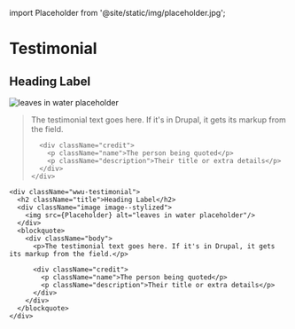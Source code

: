 import Placeholder from '@site/static/img/placeholder.jpg';

# Testimonial

<div className="wwu-testimonial">
  <h2 className="title">Heading Label</h2>
  <div className="image image--stylized">
    <img src={Placeholder} alt="leaves in water placeholder"/>
  </div>
  <blockquote>
    <div className="body">
      <p>The testimonial text goes here. If it's in Drupal, it gets its markup from the field.</p>
      
      <div className="credit">
        <p className="name">The person being quoted</p>
        <p className="description">Their title or extra details</p>
      </div>
    </div>
  </blockquote>
</div>

```
<div className="wwu-testimonial">
  <h2 className="title">Heading Label</h2>
  <div className="image image--stylized">
    <img src={Placeholder} alt="leaves in water placeholder"/>
  </div>
  <blockquote>
    <div className="body">
      <p>The testimonial text goes here. If it's in Drupal, it gets its markup from the field.</p>
      
      <div className="credit">
        <p className="name">The person being quoted</p>
        <p className="description">Their title or extra details</p>
      </div>
    </div>
  </blockquote>
</div>
```